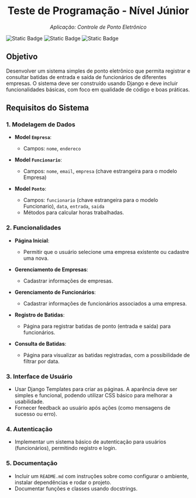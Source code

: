 <h1 align="center">Teste de Programação - Nível Júnior</h1>

<p align="center"><i>Aplicação: Controle de Ponto Eletrônico</i></p>

![Static Badge](https://img.shields.io/badge/python-blue)
![Static Badge](https://img.shields.io/badge/orm-django-3fb950)
![Static Badge](https://img.shields.io/badge/report-PyMuPDF-DAA520)

## Objetivo
Desenvolver um sistema simples de ponto eletrônico que permita registrar e consultar batidas de entrada e saída de funcionários de diferentes empresas. O sistema deve ser construído usando Django e deve incluir funcionalidades básicas, com foco em qualidade de código e boas práticas.

## Requisitos do Sistema

### 1. Modelagem de Dados
- **Model `Empresa`**:
  - Campos: `nome`, `endereco`
  
- **Model `Funcionario`**:
  - Campos: `nome`, `email`, `empresa` (chave estrangeira para o modelo Empresa)

- **Model `Ponto`**:
  - Campos: `funcionario` (chave estrangeira para o modelo Funcionario), `data`, `entrada`, `saida`
  - Métodos para calcular horas trabalhadas.

### 2. Funcionalidades
- **Página Inicial**:
  - Permitir que o usuário selecione uma empresa existente ou cadastre uma nova.
  
- **Gerenciamento de Empresas**:
  - Cadastrar informações de empresas.

- **Gerenciamento de Funcionários**:
  - Cadastrar informações de funcionários associados a uma empresa.
  
- **Registro de Batidas**:
  - Página para registrar batidas de ponto (entrada e saída) para funcionários.
  
- **Consulta de Batidas**:
  - Página para visualizar as batidas registradas, com a possibilidade de filtrar por data.

### 3. Interface de Usuário
- Usar Django Templates para criar as páginas. A aparência deve ser simples e funcional, podendo utilizar CSS básico para melhorar a usabilidade.
- Fornecer feedback ao usuário após ações (como mensagens de sucesso ou erro).

### 4. Autenticação
- Implementar um sistema básico de autenticação para usuários (funcionários), permitindo registro e login.

### 5. Documentação
- Incluir um `README.md` com instruções sobre como configurar o ambiente, instalar dependências e rodar o projeto.
- Documentar funções e classes usando docstrings.
